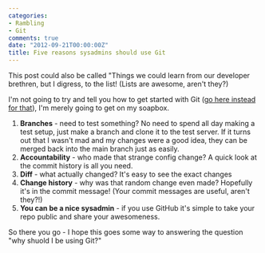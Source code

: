 ```yaml
---
categories:
- Rambling
- Git
comments: true
date: "2012-09-21T00:00:00Z"
title: Five reasons sysadmins should use Git
---
```

This post could also be called "Things we could learn from our developer brethren, but I digress, to the list! (Lists are awesome, aren't they?)

I'm not going to try and tell you how to get started with Git ([go here instead for that](http://glarizza.posterous.com/using-git-for-mac-sysadmins-part-1)), I'm merely going to get on my soapbox.

1. **Branches** - need to test something? No need to spend all day making a test setup, just make a branch and clone it to the test server. If it turns out that I wasn't mad and my changes were a good idea, they can be merged back into the main branch just as easily.
2. **Accountability** - who made that strange config change? A quick look at the commit history is all you need.
3. **Diff** - what actually changed? It's easy to see the exact changes
4. **Change history** - why was that random change even made? Hopefully it's in the commit message! (Your commit messages are useful, aren't they?!)
5. **You can be a nice sysadmin** - if you use GitHub it's simple to take your repo public and share your awesomeness.

So there you go - I hope this goes some way to answering the question "why shuold I be using Git?"
